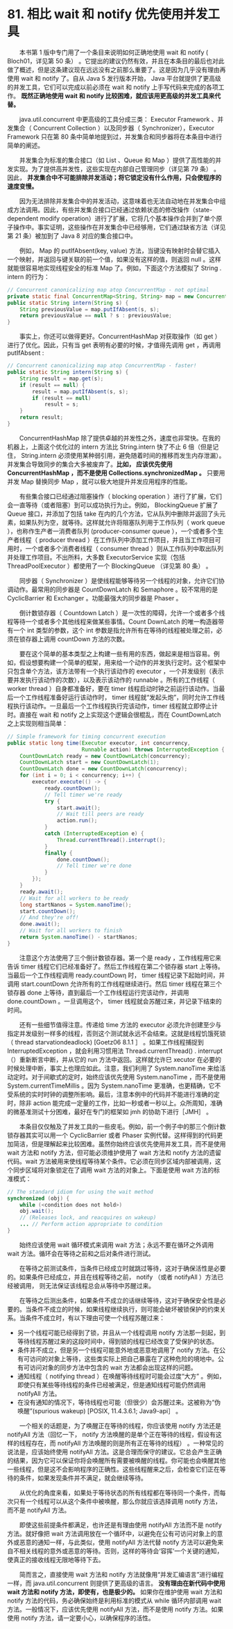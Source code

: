 # 81. 相比 wait 和 notify 优先使用并发工具

　　本书第 1 版中专门用了一个条目来说明如何正确地使用 wait 和 notify ( Bloch01，详见第 50 条） 。它提出的建议仍然有效，并且在本条目的最后也对此做了概述，但是这条建议现在远远没有之前那么重要了。这是因为几乎没有理由再使用 wait 和 notify 了。自从 Java 5 发行版本开始， Java 平台就提供了更高级的并发工具，它们可以完成以前必须在 wait 和 notify 上手写代码来完成的各项工作。 **既然正确地使用 wait 和 notify 比较困难，就应该用更高级的并发工具来代替。**

　　java.util.concurrent 中更高级的工具分成三类： Executor Framework 、并发集合（ Concurrent Collection ）以及同步器（ Synchronizer），Executor Framework 只在第 80 条中简单地提到过，并发集合和同步器将在本条目中进行简单的阐述。

　　并发集合为标准的集合接口（如 List 、Queue 和 Map ）提供了高性能的并发实现。为了提供高并发性，这些实现在内部自己管理同步（详见第 79 条） 。因此， **并发集合中不可能排除并发活动；将它锁定没有什么作用，只会使程序的速度变慢。**

　　因为无法排除并发集合中的并发活动，这意味着也无法自动地在并发集合中组成方法调用。因此，有些并发集合接口已经通过依赖状态的修改操作（state-dependent modify operation）进行了扩展，它将几个基本操作合并到了单个原子操作中。事实证明，这些操作在并发集合中已经够用，它们通过缺省方法（详见第 21 条）被加到了 Java 8 对应的集合接口中。

　　例如， Map 的 putIfAbsent(key, value) 方法，当键没有映射时会替它插入一个映射，并返回与键关联的前一个值，如果没有这样的值，则返回 null 。这样就能很容易地实现线程安全的标准 Map 了。例如，下面这个方法模拟了 String . intern 的行为：

```java
// Concurrent canonicalizing map atop ConcurrentMap - not optimal
private static final ConcurrentMap<String, String> map = new ConcurrentHashMap<>();
public static String intern(String s) {
    String previousValue = map.putIfAbsent(s, s);
    return previousValue == null ? s : previousValue;
}
```

　　事实上，你还可以做得更好。ConcurrentHashMap 对获取操作（如 get ）进行了优化。因此，只有当 get 表明有必要的时候，才值得先调用 get ，再调用 putIfAbsent :

```java
// Concurrent canonicalizing map atop ConcurrentMap - faster!
public static String intern(String s) {
    String result = map.get(s);
    if (result == null) {
        result = map.putIfAbsent(s, s);
        if (result == null)
            result = s;
    }
    return result;
}
```

　　ConcurrentHashMap 除了提供卓越的并发性之外，速度也非常快。在我的机器上，上面这个优化过的 intern 方法比 String.intern 快了不止 6 倍（但是记住， String.intern 必须使用某种弱引用，避免随着时间的推移而发生内存泄漏）。并发集合导致同步的集合大多被废弃了。**比如， 应该优先使用 ConcurrentHashMap ，而不是使用 Collections.synchronizedMap 。**  只要用并发 Map 替换同步 Map ，就可以极大地提升并发应用程序的性能。

　　有些集合接口已经通过阻塞操作（ blocking operation ）进行了扩展，它们会一直等待（或者阻塞）到可以成功执行为止。例如， BlockingQueue 扩展了 Queue 接口，并添加了包括 take 在内的几个方法，它从队列中删除并返回了头元素，如果队列为空，就等待。这样就允许将阻塞队列用于工作队列（ work queue ），也称作生产者一消费者队列 (producer-consumer queue ），一个或者多个生产者线程（ producer thread ）在工作队列中添加工作项目，并且当工作项目可用时，一个或者多个消费者线程（ consumer thread ）则从工作队列中取出队列并处理工作项目。不出所料，大多数 ExecutorService 实现（包括 ThreadPoolExecutor ）都使用了一个 BlockingQueue （详见第 80 条） 。

　　同步器（ Synchronizer ）是使线程能够等待另一个线程的对象，允许它们协调动作。最常用的同步器是 CountDownLatch 和 Semaphore 。较不常用的是 CyclicBarrier 和 Exchanger 。功能最强大的同步器是 Phaser 。

　　倒计数锁存器（ Countdown Latch ）是一次性的障碍，允许一个或者多个线程等待一个或者多个其他线程来做某些事情。Count DownLatch 的唯一构造器带有一个 int 类型的参数，这个 int 参数是指允许所有在等待的线程被处理之前，必须在锁存器上调用 countDown 方法的次数。

　　要在这个简单的基本类型之上构建一些有用的东西，做起来是相当容易。例如，假设想要构建一个简单的框架，用来给一个动作的并发执行定时。这个框架中只包含单个方法，该方法带有一个执行该动作的 executor ，一个并发级别（表示要并发执行该动作的次数），以及表示该动作的 runnable 。所有的工作线程（ worker thread ）自身都准备好，要在 timer 线程启动时钟之前运行该动作。当最后一个工作线程准备好运行该动作时， timer 线程就“发起头炮”，同时允许工作线程执行该动作。一旦最后一个工作线程执行完该动作，timer 线程就立即停止计时。直接在 wait 和 notify 之上实现这个逻辑会很棍乱，而在 CountDownLatch 之上实现则相当简单：

```java
// Simple framework for timing concurrent execution
public static long time(Executor executor, int concurrency,
                        Runnable action) throws InterruptedException {
    CountDownLatch ready = new CountDownLatch(concurrency);
    CountDownLatch start = new CountDownLatch(1);
    CountDownLatch done = new CountDownLatch(concurrency);
    for (int i = 0; i < concurrency; i++) {
        executor.execute(() -> {
            ready.countDown();
            // Tell timer we're ready
            try {
                start.await();
                // Wait till peers are ready
                action.run();
            }
            catch (InterruptedException e) {
                Thread.currentThread().interrupt();
            }
            finally {
                done.countDown();
                // Tell timer we're done
            }
        });
    }
    ready.await();
    // Wait for all workers to be ready
    long startNanos = System.nanoTime();
    start.countDown();
    // And they're off!
    done.await();
    // Wait for all workers to finish
    return System.nanoTime() - startNanos;
}
```

　　注意这个方法使用了三个倒计数锁存器。第一个是 ready ，工作线程用它来告诉 timer 线程它们已经准备好了。然后工作线程在第二个锁存器 start 上等待。当最后一个工作线程调用 ready.countDowη 时， timer 线程记录下起始时间，并调用 start.countDown 允许所有的工作线程继续进行。然后 timer 线程在第三个锁存器 done 上等待，直到最后一个工作线程运行完该动作，并调用 done.countDown 。一旦调用这个， timer 线程就会苏醒过来，并记录下结束的时间。

　　还有一些细节值得注意。传递给 time 方法的 executor 必须允许创建至少与指定并发级别一样多的线程，否则这个测试就永远不会结束。这就是线程饥饿死锁（ thread starvationdeadlock) [Goetz06 8.1.1 ］ 。如果工作线程捕捉到 InterruptedException ，就会利用习惯用法 Thread.currentThread() . interrupt （）重新断言中断，并从它的 run 方法中返回。这样就允许巳 xecutor 在必要的时候处理中断，事实上也理应如此。注意，我们利用了 System.nanoTime 来给活动定时。对于间歇式的定时，始终应该优先使用 System.nanoTime ，而不是使用 System.currentTimeMillis 。因为 System.nanoTime 更准确，也更精确，它不受系统的实时时钟的调整所影响。最后，注意本例中的代码并不能进行准确的定时，除非 action 能完成一定量的工作，比如一秒或者一秒以上。众所周知，准确的微基准测试十分困难，最好在专门的框架如 jmh 的协助下进行［JMH］ 。

　　本条目仅仅触及了并发工具的一些皮毛。例如，前一个例子中的那三个倒计数锁存器其实可以用一个 CyclicBarrier 或者 Phaser 实例代替。这样得到的代码更加简洁，但是理解起来比较困难。虽然你始终应该优先使用并发工具，而不是使用 wait 方法和 notify 方法，但可能必须维护使用了 wait 方法和 notify 方法的遗留代码。wait 方法被用来使线程等待某个条件。它必须在同步区域内部被调用，这个同步区域将对象锁定在了调用 wait 方法的对象上。下面是使用 wait 方法的标准模式：

```java
// The standard idiom for using the wait method
synchronized (obj) {
    while (<condition does not hold>)
    obj.wait();
    // (Releases lock, and reacquires on wakeup)
    ... // Perform action appropriate to condition
}
```

　　始终应该使用 wait 循环模式来调用 wait 方法；永远不要在循环之外调用 wait 方法。循环会在等待之前和之后对条件进行测试。

　　在等待之前测试条件，当条件已经成立时就跳过等待，这对于确保活性是必要的。如果条件已经成立，并且在线程等待之前， notify （或者 notifyAll ）方法已经被调用， 则无法保证该线程总会从等待中苏醒过来。

　　在等待之后测出条件，如果条件不成立的话继续等待，这对于确保安全性是必要的。当条件不成立的时候，如果线程继续执行，则可能会破坏被锁保护的约束关系。当条件不成立时，有以下理由可使一个线程苏醒过来：

- 另一个线程可能已经得到了锁，并且从一个线程调用 notify 方法那一刻起，到等待线程苏醒过来的这段时间中，得到锁的线程已经改变了受保护的状态。
- 条件并不成立，但是另一个线程可能意外地或恶意地调用了 notify 方法。在公有可访问的对象上等待，这些类实际上把自己暴露在了这种危险的境地中。公有可访问对象的同步方法中包含的 wait 方法都会出现这样的问题。
- 通知线程（ notifying thread ）在唤醒等待线程时可能会过度“大方” 。例如，即使只有某些等待线程的条件已经被满足，但是通知线程可能仍然调用 notifyAll 方法。
- 在没有通知的情况下，等待线程也可能（但很少）会苏醒过来。这被称为“伪唤醒”(spurious wakeup) [POSIX, 11.4.3.6.1; Java9-api］ 。

　　一个相关的话题是，为了唤醒正在等待的线程，你应该使用 notify 方法还是 notifyAll 方法（回忆一下， notify 方法唤醒的是单个正在等待的线程，假设有这样的线程存在，而 notifyAll 方法唤醒的则是所有正在等待的线程） 。一种常见的说法是，应该始终使用 notifyAll 方法。这是合理而保守的建议。它总会产生正确的结果，因为它可以保证你将会唤醒所有需要被唤醒的线程。你可能也会唤醒其他一些线程，但是这不会影响程序的正确性。这些线程醒来之后，会检查它们正在等待的条件，如果发现条件并不满足，就会继续等待。

　　从优化的角度来看，如果处于等待状态的所有线程都在等待同一个条件，而每次只有一个线程可以从这个条件中被唤醒，那么你就应该选择调用 notify 方法，而不是 notifyAll 方法。

　　即使这些前提条件都满足，也许还是有理由使用 notifyAll 方法而不是 notify 方法。就好像把 wait 方法调用放在一个循环中，以避免在公有可访问对象上的意外或恶意的通知一样，与此类似，使用 notifyAll 方法代替 notify 方法可以避免来自不相关线程的意外或恶意的等待。否则，这样的等待会‘容挥’一个关键的通知，使真正的接收线程无限地等待下去。

　　简而言之，直接使用 wait 方法和 notify 方法就像用“并发汇编语言”进行编程一样，而 java.util.concurrent 则提供了更高级的语言。 **没有理由在新代码中使用 wait 方法和 notify 方法，即使有，也是极少的。** 如果你在维护使用 wait 方法和 notify 方法的代码，务必确保始终是利用标准的模式从 while 循环内部调用 wait 方法。一般情况下，应该优先使用 notifyAll 方法，而不是使用 notify 方法。如果使用 notify 方法，请一定要小心，以确保程序的活性。